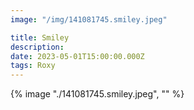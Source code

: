 ```yaml
---
image: "/img/141081745.smiley.jpeg"

title: Smiley
description: 
date: 2023-05-01T15:00:00.000Z
tags: Roxy
---
```

{% image "./141081745.smiley.jpeg", "" %}
